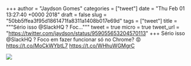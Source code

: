 
+++
author = "Jaydson Gomes"
categories = ["tweet"]
date = "Thu Feb 01 13:27:40 +0000 2018"
draft = false
slug = "50bb5ffea3f95d1861471fa8311a1408b017e69d"
tags = ["tweet"]
title = """Sério isso @SlackHQ ? Foc..."""
tweet = true
micro = true
tweet_url = "https://twitter.com/jaydson/status/959055653204570113"
+++
Sério isso @SlackHQ ? Foco em fazer funcionar só no Chrome? 😡
https://t.co/MoCkWYbtL7 https://t.co/WHhuWGMgrC

![](/images/tweet-media/959055653204570113-DU8_j4UXkAA6XlW.jpg)